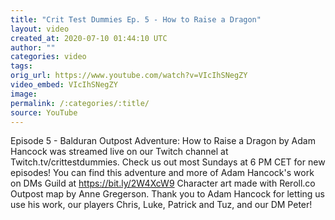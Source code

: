 ```yaml
---
title: "Crit Test Dummies Ep. 5 - How to Raise a Dragon"
layout: video
created_at: 2020-07-10 01:44:10 UTC
author: ""
categories: video
tags: 
orig_url: https://www.youtube.com/watch?v=VIcIhSNegZY
video_embed: VIcIhSNegZY
image: 
permalink: /:categories/:title/
source: YouTube
---
```

Episode 5 - Balduran Outpost Adventure: How to Raise a Dragon by Adam Hancock was streamed live on our Twitch channel at Twitch.tv/crittestdummies. Check us out most Sundays at 6 PM CET for new episodes! You can find this adventure and more of Adam Hancock's work on DMs Guild at https://bit.ly/2W4XcW9 Character art made with Reroll.co Outpost map by Anne Gregerson. Thank you to Adam Hancock for letting us use his work, our players Chris, Luke, Patrick and Tuz, and our DM Peter!